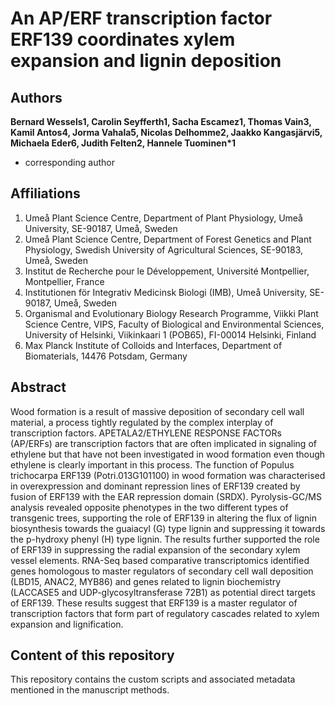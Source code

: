 # An AP/ERF transcription factor ERF139 coordinates xylem expansion and lignin deposition

## Authors
**Bernard Wessels1, Carolin Seyfferth1, Sacha Escamez1, Thomas Vain3, Kamil Antos4, Jorma Vahala5, Nicolas Delhomme2, Jaakko Kangasjärvi5, Michaela Eder6, Judith Felten2, Hannele Tuominen*1**

* corresponding author

## Affiliations

1. Umeå Plant Science Centre, Department of Plant Physiology, Umeå University, SE-90187, Umeå, Sweden
2. Umeå Plant Science Centre, Department of Forest Genetics and Plant Physiology, Swedish University of Agricultural Sciences, SE-90183, Umeå, Sweden
3. Institut de Recherche pour le Développement, Université Montpellier, Montpellier, France
4. Institutionen för Integrativ Medicinsk Biologi (IMB), Umeå University, SE-90187, Umeå, Sweden
5. Organismal and Evolutionary Biology Research Programme, Viikki Plant Science Centre, VIPS, Faculty of Biological and Environmental Sciences, University of Helsinki, Viikinkaari 1 (POB65), FI-00014 Helsinki, Finland
6. Max Planck Institute of Colloids and Interfaces, Department of Biomaterials, 14476 Potsdam, Germany

## Abstract

Wood formation is a result of massive deposition of secondary cell wall material, a process  tightly regulated by the complex interplay of  transcription factors. APETALA2/ETHYLENE RESPONSE FACTORs (AP/ERFs) are transcription factors that are often implicated in signaling of ethylene but that have not been investigated in wood formation even though ethylene is clearly important in this process. The function of  Populus trichocarpa ERF139 (Potri.013G101100) in wood formation was characterised in overexpression and dominant repression lines of ERF139 created by fusion of ERF139 with the EAR repression domain (SRDX). Pyrolysis-GC/MS analysis revealed opposite phenotypes in the two different types of transgenic trees, supporting the role of ERF139 in altering the flux of lignin biosynthesis towards the guaiacyl (G) type lignin and suppressing it towards the p-hydroxy phenyl (H) type lignin. The results further supported the role of ERF139 in suppressing the radial expansion of the secondary xylem vessel elements. RNA-Seq based comparative transcriptomics identified genes homologous to master regulators of secondary cell wall deposition (LBD15, ANAC2, MYB86) and genes related to lignin biochemistry (LACCASE5 and UDP-glycosyltransferase 72B1) as potential direct targets of ERF139. These results suggest that ERF139 is a master regulator of transcription factors that form part of regulatory cascades related to  xylem expansion and lignification.

## Content of this repository

This repository contains the custom scripts and associated metadata mentioned in the manuscript methods. 
